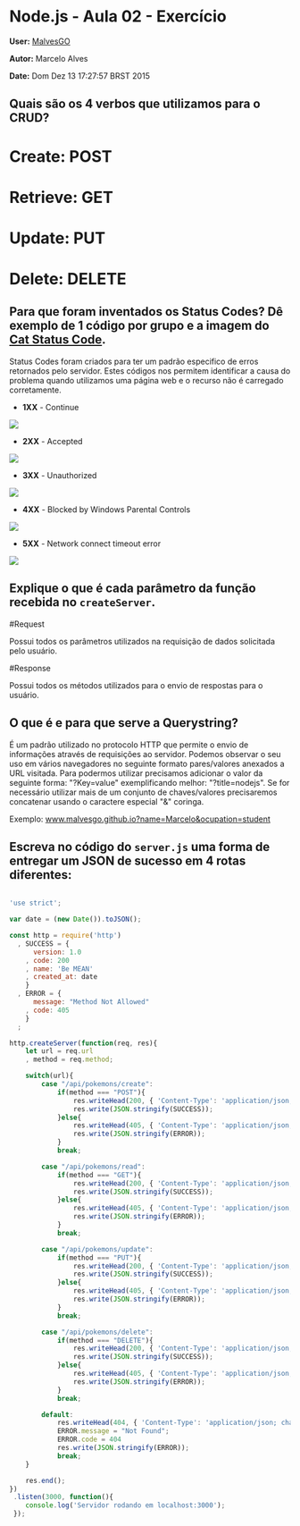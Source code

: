 # Node.js - Aula 02 - Exercício
**User:** [MalvesGO](https://github.com/MalvesGO)

**Autor:** Marcelo Alves

**Date:** Dom Dez 13 17:27:57 BRST 2015

## Quais são os 4 verbos que utilizamos para o CRUD?

# Create: POST
# Retrieve: GET
# Update: PUT
# Delete: DELETE


## Para que foram inventados os Status Codes? Dê exemplo de 1 código por grupo e a imagem do [Cat Status Code](https://http.cat/).

Status Codes foram criados para ter um padrão especifico de erros retornados pelo servidor. Estes códigos nos permitem identificar a causa do problema quando utilizamos uma página web e o recurso não é carregado corretamente.

* **1XX** - Continue

![](https://http.cat/100)

* **2XX** - Accepted

![](https://http.cat/202)

* **3XX** - Unauthorized

![](https://http.cat/401)

* **4XX** - Blocked by Windows Parental Controls

![](https://http.cat/450)

* **5XX** - Network connect timeout error

![](https://http.cat/599)

## Explique o que é cada parâmetro da função recebida no `createServer`.

#Request

Possui todos os parâmetros utilizados na requisição de dados solicitada pelo usuário.

#Response

Possui todos os métodos utilizados para o envio de respostas para o usuário.

## O que é e para que serve a Querystring?

É um padrão utilizado no protocolo HTTP que permite o envio de informações através de requisições ao servidor. Podemos observar o seu uso em vários navegadores no seguinte formato pares/valores anexados a URL visitada. Para podermos utilizar precisamos adicionar o valor da seguinte forma: "?Key=value" exemplificando melhor: "?title=nodejs". Se for necessário utilizar mais de um conjunto de chaves/valores precisaremos concatenar usando o caractere especial "&" coringa.

Exemplo: www.malvesgo.github.io?name=Marcelo&ocupation=student

## Escreva no código do `server.js` uma forma de entregar um JSON de sucesso em 4 rotas diferentes:

```js

'use strict';

var date = (new Date()).toJSON();

const http = require('http')
  , SUCCESS = {
      version: 1.0
    , code: 200
    , name: 'Be MEAN'
    , created_at: date
    }
  , ERROR = {
      message: "Method Not Allowed"
    , code: 405
    }
  ;

http.createServer(function(req, res){
    let url = req.url
    , method = req.method;

    switch(url){
        case "/api/pokemons/create":
            if(method === "POST"){
                res.writeHead(200, { 'Content-Type': 'application/json; charset=utf-8' });
                res.write(JSON.stringify(SUCCESS));
            }else{
                res.writeHead(405, { 'Content-Type': 'application/json; charset=utf-8' });
                res.write(JSON.stringify(ERROR));
            }
            break;

        case "/api/pokemons/read":
            if(method === "GET"){
                res.writeHead(200, { 'Content-Type': 'application/json; charset=utf-8' });
                res.write(JSON.stringify(SUCCESS));
            }else{
                res.writeHead(405, { 'Content-Type': 'application/json; charset=utf-8' });
                res.write(JSON.stringify(ERROR));
            }
            break;

        case "/api/pokemons/update":
            if(method === "PUT"){
                res.writeHead(200, { 'Content-Type': 'application/json; charset=utf-8' });
                res.write(JSON.stringify(SUCCESS));
            }else{
                res.writeHead(405, { 'Content-Type': 'application/json; charset=utf-8' });
                res.write(JSON.stringify(ERROR));
            }
            break;

        case "/api/pokemons/delete":
            if(method === "DELETE"){
                res.writeHead(200, { 'Content-Type': 'application/json; charset=utf-8' });
                res.write(JSON.stringify(SUCCESS));
            }else{
                res.writeHead(405, { 'Content-Type': 'application/json; charset=utf-8' });
                res.write(JSON.stringify(ERROR));
            }
            break;

        default:
            res.writeHead(404, { 'Content-Type': 'application/json; charset=utf-8' });
            ERROR.message = "Not Found";
            ERROR.code = 404
            res.write(JSON.stringify(ERROR));
            break;
    }

    res.end();
})
 .listen(3000, function(){
    console.log('Servidor rodando em localhost:3000');
 });

```
